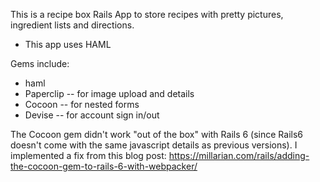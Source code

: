 This  is a recipe box Rails App to store recipes with pretty pictures, ingredient lists and directions.

* This app uses HAML

Gems include:
* haml
* Paperclip -- for image upload and details
* Cocoon -- for nested forms
* Devise -- for account sign in/out

The Cocoon gem didn't work "out of the box" with Rails 6 (since Rails6 doesn't come with the same javascript details as previous versions). I implemented a fix from this blog post: https://millarian.com/rails/adding-the-cocoon-gem-to-rails-6-with-webpacker/